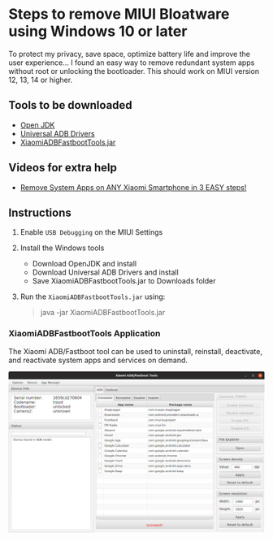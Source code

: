 # Steps to remove MIUI Bloatware using Windows 10 or later
To protect my privacy, save space, optimize battery life and improve the user experience… I found an easy way to remove redundant system apps without root or unlocking the bootloader. This should work on MIUI version 12, 13, 14 or higher.

## Tools to be downloaded
- [Open JDK](https://adoptopenjdk.net/)
- [Universal ADB Drivers](https://xiaomifirmware.com/downloads/download-adb-installer-v1-4-3-drivers-adb-fastboot-tools/)
- [XiaomiADBFastbootTools.jar]()


## Videos for extra help
- [Remove System Apps on ANY Xiaomi Smartphone in 3 EASY steps!](https://www.youtube.com/watch?v=3_rqhoMpr_Y)


## Instructions
1. Enable `USB Debugging` on the MIUI Settings
   
3. Install the Windows tools
   - Download OpenJDK and install
   - Download Universal ADB Drivers and install
   - Save XiaomiADBFastbootTools.jar to Downloads folder
     
4. Run the `XiaomiADBFastbootTools.jar` using:
   > java -jar XiaomiADBFastbootTools.jar


   
### XiaomiADBFastbootTools Application

The Xiaomi ADB/Fastboot tool can be used to uninstall, reinstall, deactivate, and reactivate system apps and services on demand.

![Window](images/XiaomiADBFastbootTools-1.png)


